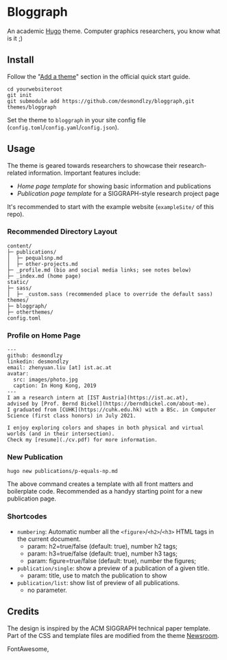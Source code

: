 # Bloggraph

An academic [Hugo](https://gohugo.io/) theme. Computer graphics researchers, you know what is it ;)

## Install

Follow the "[Add a theme](https://gohugo.io/getting-started/quick-start/#step-3-add-a-theme)" section in the official quick start guide.

```
cd yourwebsiteroot
git init
git submodule add https://github.com/desmondlzy/bloggraph,git themes/bloggraph
```

Set the theme to `bloggraph` in your site config file (`config.toml`/`config.yaml`/`config.json`).

## Usage

The theme is geared towards researchers to showcase their research-related information. Important features include:

- _Home page template_ for showing basic information and publications
- _Publication page template_ for a SIGGRAPH-style research project page

It's recommended to start with the example website (`exampleSite/` of this repo).

### Recommended Directory Layout

```
content/
├─ publications/
│  ├─ pequalsnp.md
│  ├─ other-projects.md
├─ _profile.md (bio and social media links; see notes below)
├─ _index.md (home page)
static/
├─ sass/
│  ├─ _custom.sass (recommended place to override the default sass)
themes/
├─ bloggraph/
├─ otherthemes/
config.toml
```

### Profile on Home Page
```
---
github: desmondlzy
linkedin: desmondlzy
email: zhenyuan.liu [at] ist.ac.at
avatar:
  src: images/photo.jpg
  caption: In Hong Kong, 2019
---
I am a research intern at [IST Austria](https://ist.ac.at),
advised by [Prof. Bernd Bickel](https://berndbickel.com/about-me).
I graduated from [CUHK](https://cuhk.edu.hk) with a BSc. in Computer Science (first class honors) in July 2021.

I enjoy exploring colors and shapes in both physical and virtual worlds (and in their intersection).
Check my [resume](./cv.pdf) for more information.
```


### New Publication

```
hugo new publications/p-equals-np.md
```
The above command creates a template with all front matters and boilerplate code. Recommended as a handyy starting point for a new publication page.

### Shortcodes

- `numbering`: Automatic number all the `<figure>`/`<h2>`/`<h3>` HTML tags in the current document.
	- param: h2=true/false (default: true), number h2 tags;
	- param: h3=true/false (default: true), number h3 tags;
	- param: figure=true/false (default: true), number the figures;
- `publication/single`: show a preview of a publication of a given title.
	- param: title, use to match the publication to show
- `publication/list`:  show list of preview of all publications.
	- no parameter.

## Credits

The design is inspired by the ACM SIGGRAPH technical paper template. Part of the CSS and template files are modified from the theme [Newsroom](https://github.com/onweru/newsroom).

FontAwesome,